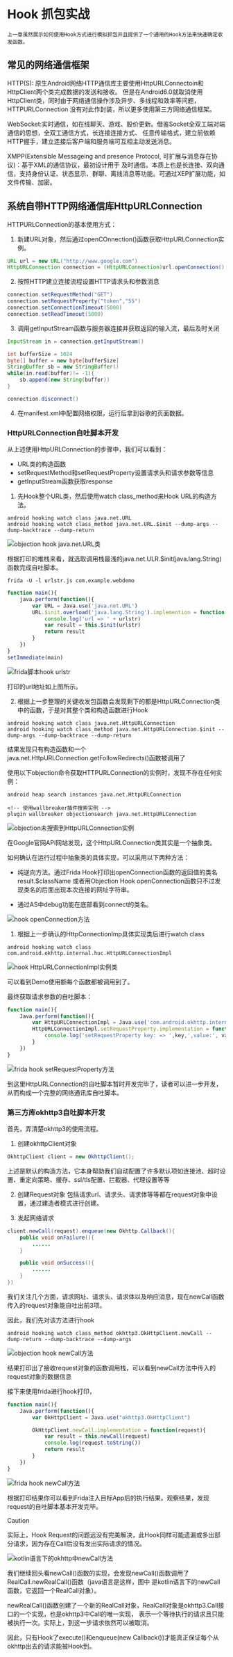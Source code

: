 # Hook 抓包实战

    上一章虽然展示如何使用Hook方式进行模拟抓包并且提供了一个通用的Hook方法来快速确定收发函数。

## 常见的网络通信框架

HTTP(S): 原生Android网络HTTP通信库主要使用HttpURLConnectoin和HttpClient两个类完成数据的发送和接收。
但是在Android6.0就取消使用HttpClient类，同时由于网络通信操作涉及异步、多线程和效率等问题，HTTPURLConnection
没有对此作封装，所以更多使用第三方网络通信框架。

WebSocket:实时通信，如在线聊天、游戏、股价更新。借鉴Socket全双工端对端通信的思想，全双工通信方式，长连接连接方式、
任意传输格式，建立前依赖HTTP握手，建立连接后客户端和服务端可互相主动发送消息。

XMPP(Extensible Messageing and presence Protocol, 可扩展与消息存在协议)：基于XML的通信协议，最初设计用于
及时通信。本质上也是长连接、双向通信，支持身份认证、状态显示、群聊、离线消息等功能。可通过XEP扩展功能，如文件传输、加密。


## 系统自带HTTP网络通信库HttpURLConnection

HTTPURLConnection的基本使用方式：

1. 新建URL对象，然后通过openCOnnection()函数获取HttpURLConnection实例。
```Java
URL url = new URL("http://www.google.com")
HttpURLConnection connection = (HttpURLConnection)url.openConnection()
```

2. 按照HTTP建立连接流程设置HTTP请求头和参数消息
```Java
connection.setRequestMethod("GET")
connection.setRequestProperty("token","55")
connection.setConnectionTimeout(5000)
connection.setReadTimeout(5000)
```

3. 调用getInputStream函数与服务器连接并获取返回的输入流，最后及时关闭
```Java
InputStream in = connection.getInputStream()

int bufferSize = 1024
byte[] buffer = new byte[bufferSize]
StringBuffer sb = new StringBuffer()
while(in.read(buffer)!= -1){
    sb.append(new String(buffer))
}

connection.disconnect()
```

4. 在manifest.xml中配置网络权限，运行后拿到谷歌的页面数据。

### HttpURLConnection自吐脚本开发

从上述使用HttpURLConnection的步骤中，我们可以看到：

+ URL类的构造函数
+ setRequestMethod和setRequestProperty设置请求头和请求参数等信息
+ getInputStream函数获取response

1. 先Hook整个URL类，然后使用watch class_method来Hook URL的构造方法。
```Frida
android hooking watch class java.net.URL
android hooking watch class_method java.net.URL.$init --dump-args --dump-backtrace --dump-return
```
![objection hook java.net.URL类](./picture/image1.png)

根据打印的堆栈来看，就选取调用栈最浅的java.net.ULR.$init(java.lang.String)函数完成自吐脚本。

```frida
frida -U -l urlstr.js com.example.webdemo
```

```javascript
function main(){
    java.perform(function(){
        var URL = Java.use('java.net.URL')
        URL.$init.overload('java.lang.String').implemention = function(urlstr){
            console.log('url => ' + urlstr)
            var result = this.$init(urlstr)
            return result
        }
    })
}
setImmediate(main)
```

![frida脚本hook urlstr](./picture/image2.png)

打印的url地址如上图所示。

2. 根据上一步整理的关键收发包函数会发现剩下的都是HttpURLConnection类中的函数，于是对其整个类和构造函数进行Hook
```Frida
android hooking watch class java.net.HttpURLConnection
android hooking watch class_method java.net.HttpURLConnection.$init --dump-args --dump-backtrace --dump-return
```
结果发现只有构造函数和一个java.net.HttpURLConnection.getFollowRedirects()函数被调用了

使用以下objection命令获取HTTPURLConnection的实例时，发现不存在任何实例：
```Frida
android heap search instances java.net.HttpURLConnection

<!-- 使用wallbreaker插件搜索实例 -->
plugin wallbreaker objectionsearch java.net.HttpURLConnection
```

![objection未搜索到HttpURLConnection实例](./picture/image3.png)

在Google官网API网站发现，这个HttpURLConnection类其实是一个抽象类。

如何确认在运行过程中抽象类的具体实现，可以采用以下两种方法：
- 纯逆向方法。通过Frida Hook打印出openConnection函数的返回值的类名result.$className
  或者用Objection Hook openConnection函数只不过发现类名的后面出现本次连接的网址字符串。

- 通过AS中debug功能在底部看到connect的类名。

![hook openConnection方法](./picture/image4.png)

1. 根据上一步确认的HttpConnectionImp具体实现类后进行watch class
```Frida
android hooking watch class com.android.okhttp.internal.huc.HttpURLConnectionImpl
```

![hook HttpURLConnectionImpl实例类](./picture/image5.png)

可以看到Demo使用额每个函数都被调用到了。

最终获取请求参数的自吐脚本：
```javascript
function main(){
    Java.perform(function(){
        var HttpURLConnectionImpl = Java.use('com.android.okhttp.internal.huc.HttpURLConnectionImpl')
        HttpURLConnectionImpl.setRequestProperty.implementation = function(key, value){
            console.log('setRequestProperty key: => ',key,',value:', value)
        }
    })
}
```

![frida hook setRequestProperty方法](./picture/image6.png)

到这里HttpURLConnection的自吐脚本暂时开发完毕了，读者可以进一步开发，从而构成一个完整的网络通讯库自吐脚本。

### 第三方库okhttp3自吐脚本开发

首先，弄清楚okhttp3的使用流程。

1. 创建okhttpClient对象
```Java
OkhttpClient client = new OkhttpClient();
```
上述是默认的构造方法，它本身帮助我们自动配置了许多默认项如连接池、超时设置、重定向策略、缓存、ssl/tls配置、拦截器、代理设置等等

2. 创建Request对象
包括请求url、请求头、请求体等等都在request对象中设置，通过建造者模式进行创建。

3. 发起网络请求
```Java
client.newCall(request).enqueue(new Okhttp.Callback(){
    public void onFailure(){
        ......
    }

    public void onSuccess(){
        ......
    }
})
```

我们关注几个方面，请求网址、请求头、请求体以及响应消息，现在newCall函数传入的request对象能自吐出前3项。

因此，我们先对该方法进行hook

```Objection
android hooking watch class_method okhttp3.OkHttpClient.newCall --dump-return --dump-backtrace --dump-args
```

![objection hook newCall方法](./picture/image7.png)

结果打印出了接收request对象的函数调用栈，可以看到newCall方法中传入的request对象的数据信息

接下来使用frida进行hook打印，

```javascript
function main(){
    Java.perform(function(){
        var OkHttpClient = Java.use("okhttp3.OkHttpClient")

        OkHttpClient.newCall.implementation = function(request){
            var result = this.newCall(request)
            console.log(request.toString())
            return result
        }
    })
}
```

![frida hook newCall方法](./picture/image8.png)

根据打印结果你可以看到Frida注入目标App后的执行结果。观察结果，发现request的自吐脚本基本开发完毕。

> [!CAUTION]
> 实际上，Hook Request的问题远没有完美解决，此Hook同样可能遗漏或多出部分请求，因为存在Call后没有发出实际请求的情况。

![kotlin语言下的okhttp中newCall方法](./picture/image9.png)

我们继续回头看newCall()函数的实现，会发现newCall()函数调用了RealCall.newRealCall()函数（java语言是这样，图中
是kotlin语言下的newCall函数，它返回一个RealCall对象）。

newRealCall()函数创建了一个新的RealCall对象，RealCall对象是okhttp3.Call接口的一个实现，也是okhttp3中Call的唯一实现，
表示一个等待执行的请求且只能被执行一次。实际上，到这一步请求依然可以被取消。

因此，只有Hook了execute()和enqueue(new Callback())才能真正保证每个从okhttp出去的请求能被Hook到。







